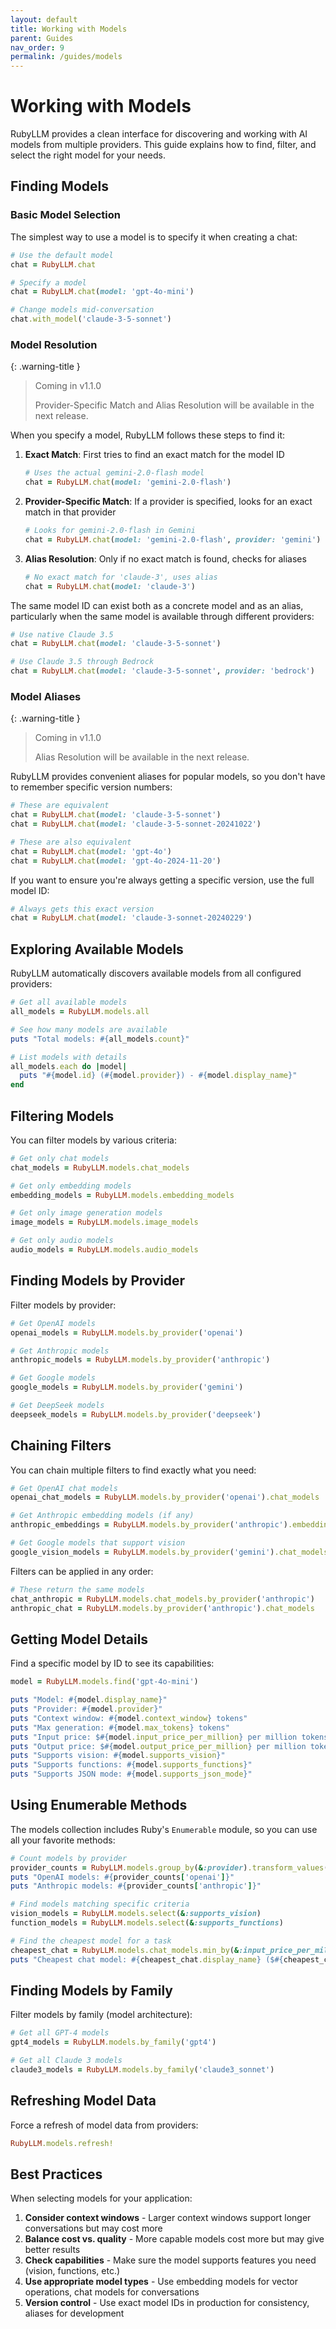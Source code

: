 ```yaml
---
layout: default
title: Working with Models
parent: Guides
nav_order: 9
permalink: /guides/models
---
```


# Working with Models

RubyLLM provides a clean interface for discovering and working with AI models from multiple providers. This guide explains how to find, filter, and select the right model for your needs.

## Finding Models

### Basic Model Selection

The simplest way to use a model is to specify it when creating a chat:

```ruby
# Use the default model
chat = RubyLLM.chat

# Specify a model
chat = RubyLLM.chat(model: 'gpt-4o-mini')

# Change models mid-conversation
chat.with_model('claude-3-5-sonnet')
```

### Model Resolution

{: .warning-title }
> Coming in v1.1.0
>
> Provider-Specific Match and Alias Resolution will be available in the next release.

When you specify a model, RubyLLM follows these steps to find it:

1. **Exact Match**: First tries to find an exact match for the model ID
   ```ruby
   # Uses the actual gemini-2.0-flash model
   chat = RubyLLM.chat(model: 'gemini-2.0-flash')
   ```

2. **Provider-Specific Match**: If a provider is specified, looks for an exact match in that provider
   ```ruby
   # Looks for gemini-2.0-flash in Gemini
   chat = RubyLLM.chat(model: 'gemini-2.0-flash', provider: 'gemini')
   ```

3. **Alias Resolution**: Only if no exact match is found, checks for aliases
   ```ruby
   # No exact match for 'claude-3', uses alias
   chat = RubyLLM.chat(model: 'claude-3')
   ```

The same model ID can exist both as a concrete model and as an alias, particularly when the same model is available through different providers:

```ruby
# Use native Claude 3.5
chat = RubyLLM.chat(model: 'claude-3-5-sonnet')

# Use Claude 3.5 through Bedrock
chat = RubyLLM.chat(model: 'claude-3-5-sonnet', provider: 'bedrock')
```

### Model Aliases

{: .warning-title }
> Coming in v1.1.0
>
> Alias Resolution will be available in the next release.

RubyLLM provides convenient aliases for popular models, so you don't have to remember specific version numbers:

```ruby
# These are equivalent
chat = RubyLLM.chat(model: 'claude-3-5-sonnet')
chat = RubyLLM.chat(model: 'claude-3-5-sonnet-20241022')

# These are also equivalent
chat = RubyLLM.chat(model: 'gpt-4o')
chat = RubyLLM.chat(model: 'gpt-4o-2024-11-20')
```

If you want to ensure you're always getting a specific version, use the full model ID:

```ruby
# Always gets this exact version
chat = RubyLLM.chat(model: 'claude-3-sonnet-20240229')
```

## Exploring Available Models

RubyLLM automatically discovers available models from all configured providers:

```ruby
# Get all available models
all_models = RubyLLM.models.all

# See how many models are available
puts "Total models: #{all_models.count}"

# List models with details
all_models.each do |model|
  puts "#{model.id} (#{model.provider}) - #{model.display_name}"
end
```

## Filtering Models

You can filter models by various criteria:

```ruby
# Get only chat models
chat_models = RubyLLM.models.chat_models

# Get only embedding models
embedding_models = RubyLLM.models.embedding_models

# Get only image generation models
image_models = RubyLLM.models.image_models

# Get only audio models
audio_models = RubyLLM.models.audio_models
```

## Finding Models by Provider

Filter models by provider:

```ruby
# Get OpenAI models
openai_models = RubyLLM.models.by_provider('openai')

# Get Anthropic models
anthropic_models = RubyLLM.models.by_provider('anthropic')

# Get Google models
google_models = RubyLLM.models.by_provider('gemini')

# Get DeepSeek models
deepseek_models = RubyLLM.models.by_provider('deepseek')
```

## Chaining Filters

You can chain multiple filters to find exactly what you need:

```ruby
# Get OpenAI chat models
openai_chat_models = RubyLLM.models.by_provider('openai').chat_models

# Get Anthropic embedding models (if any)
anthropic_embeddings = RubyLLM.models.by_provider('anthropic').embedding_models

# Get Google models that support vision
google_vision_models = RubyLLM.models.by_provider('gemini').chat_models.select(&:supports_vision)
```

Filters can be applied in any order:

```ruby
# These return the same models
chat_anthropic = RubyLLM.models.chat_models.by_provider('anthropic')
anthropic_chat = RubyLLM.models.by_provider('anthropic').chat_models
```

## Getting Model Details

Find a specific model by ID to see its capabilities:

```ruby
model = RubyLLM.models.find('gpt-4o-mini')

puts "Model: #{model.display_name}"
puts "Provider: #{model.provider}"
puts "Context window: #{model.context_window} tokens"
puts "Max generation: #{model.max_tokens} tokens"
puts "Input price: $#{model.input_price_per_million} per million tokens"
puts "Output price: $#{model.output_price_per_million} per million tokens"
puts "Supports vision: #{model.supports_vision}"
puts "Supports functions: #{model.supports_functions}"
puts "Supports JSON mode: #{model.supports_json_mode}"
```

## Using Enumerable Methods

The models collection includes Ruby's `Enumerable` module, so you can use all your favorite methods:

```ruby
# Count models by provider
provider_counts = RubyLLM.models.group_by(&:provider).transform_values(&:count)
puts "OpenAI models: #{provider_counts['openai']}"
puts "Anthropic models: #{provider_counts['anthropic']}"

# Find models matching specific criteria
vision_models = RubyLLM.models.select(&:supports_vision)
function_models = RubyLLM.models.select(&:supports_functions)

# Find the cheapest model for a task
cheapest_chat = RubyLLM.models.chat_models.min_by(&:input_price_per_million)
puts "Cheapest chat model: #{cheapest_chat.display_name} ($#{cheapest_chat.input_price_per_million}/M tokens)"
```

## Finding Models by Family

Filter models by family (model architecture):

```ruby
# Get all GPT-4 models
gpt4_models = RubyLLM.models.by_family('gpt4')

# Get all Claude 3 models
claude3_models = RubyLLM.models.by_family('claude3_sonnet')
```

## Refreshing Model Data

Force a refresh of model data from providers:

```ruby
RubyLLM.models.refresh!
```

## Best Practices

When selecting models for your application:

1. **Consider context windows** - Larger context windows support longer conversations but may cost more
2. **Balance cost vs. quality** - More capable models cost more but may give better results
3. **Check capabilities** - Make sure the model supports features you need (vision, functions, etc.)
4. **Use appropriate model types** - Use embedding models for vector operations, chat models for conversations
5. **Version control** - Use exact model IDs in production for consistency, aliases for development